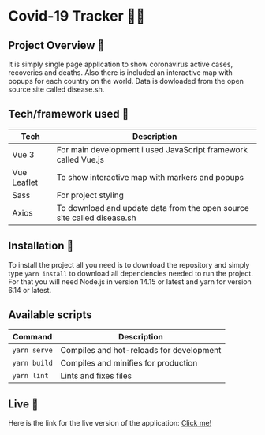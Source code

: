 # Covid-19 Tracker 🧬🦠

## Project Overview 🎉

It is simply single page application to show coronavirus active cases, recoveries and deaths. Also there is included an interactive map with popups for each country on the world. Data is dowloaded from the open source site called disease.sh.

## Tech/framework used 🔧


| Tech                                                    | Description                              |
| ------------------------------------------------------- | ---------------------------------------- |
| Vue 3                           | For main development i used JavaScript framework called Vue.js  |
| Vue Leaflet | To show interactive map with markers and popups |
| Sass                          | For project styling   |
| Axios                          | To download and update data from the open source site called disease.sh  |

## Installation 💾
To install the project all you need is to download the repository and simply type ``` yarn install ``` to download all dependencies needed to run the project. For that you will need Node.js in version 14.15 or latest and yarn for version 6.14 or latest.
## Available scripts

| Command                   | Description                   |
| ------------------------- | ----------------------------- |
| `yarn serve`           | Compiles and hot-reloads for development            |
| `yarn build`           | Compiles and minifies for production        |
| `yarn lint`            | Lints and fixes files                    |

## Live 📍
Here is the link for the live version of the application:
[Click me!](http://mcwoj-covid19.netlify.app/)
